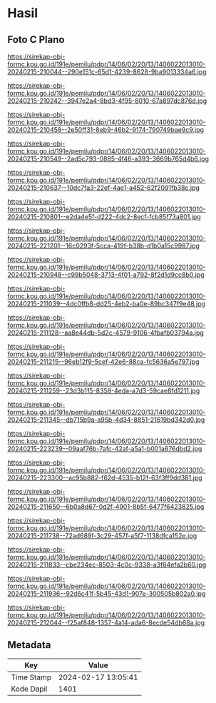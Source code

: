 # Hasil

## Foto C Plano

https://sirekap-obj-formc.kpu.go.id/191e/pemilu/pdpr/14/06/02/20/13/1406022013010-20240215-210044--290e151c-65d1-4239-8628-9ba9013334a6.jpg

https://sirekap-obj-formc.kpu.go.id/191e/pemilu/pdpr/14/06/02/20/13/1406022013010-20240215-210242--3947e2a4-8bd3-4f95-8010-67a897dc876d.jpg

https://sirekap-obj-formc.kpu.go.id/191e/pemilu/pdpr/14/06/02/20/13/1406022013010-20240215-210458--2e50ff31-8eb9-46b2-9174-790749bae9c9.jpg

https://sirekap-obj-formc.kpu.go.id/191e/pemilu/pdpr/14/06/02/20/13/1406022013010-20240215-210549--2ad5c793-0885-4f46-a393-3669b765d4b6.jpg

https://sirekap-obj-formc.kpu.go.id/191e/pemilu/pdpr/14/06/02/20/13/1406022013010-20240215-210637--10dc7fa3-22ef-4ae1-a452-62f2091fb38c.jpg

https://sirekap-obj-formc.kpu.go.id/191e/pemilu/pdpr/14/06/02/20/13/1406022013010-20240215-210801--e2da4e5f-d222-4dc2-8ecf-fcb85f73a801.jpg

https://sirekap-obj-formc.kpu.go.id/191e/pemilu/pdpr/14/06/02/20/13/1406022013010-20240215-221201--16c0293f-5cca-419f-b38b-d1b0a15c9987.jpg

https://sirekap-obj-formc.kpu.go.id/191e/pemilu/pdpr/14/06/02/20/13/1406022013010-20240215-210948--c99b5048-3713-4f01-a792-8f2d1d9cc8b0.jpg

https://sirekap-obj-formc.kpu.go.id/191e/pemilu/pdpr/14/06/02/20/13/1406022013010-20240215-211039--4dc0ffb8-dd25-4eb2-ba0e-89bc347f9e48.jpg

https://sirekap-obj-formc.kpu.go.id/191e/pemilu/pdpr/14/06/02/20/13/1406022013010-20240215-211128--aa8e44db-5d2c-4579-9106-4fbafb03794a.jpg

https://sirekap-obj-formc.kpu.go.id/191e/pemilu/pdpr/14/06/02/20/13/1406022013010-20240215-211215--96eb12f9-5cef-42e6-88ca-fc5636a5e797.jpg

https://sirekap-obj-formc.kpu.go.id/191e/pemilu/pdpr/14/06/02/20/13/1406022013010-20240215-211259--23d3b115-8358-4eda-a7d3-59cae8fd1211.jpg

https://sirekap-obj-formc.kpu.go.id/191e/pemilu/pdpr/14/06/02/20/13/1406022013010-20240215-211345--db715b9a-a95b-4d34-8851-21619bd342d0.jpg

https://sirekap-obj-formc.kpu.go.id/191e/pemilu/pdpr/14/06/02/20/13/1406022013010-20240215-223239--09aaf76b-7afc-42af-a5a1-b001a676dbd2.jpg

https://sirekap-obj-formc.kpu.go.id/191e/pemilu/pdpr/14/06/02/20/13/1406022013010-20240215-223300--ac95b882-f62d-4535-b12f-63f3ff9dd381.jpg

https://sirekap-obj-formc.kpu.go.id/191e/pemilu/pdpr/14/06/02/20/13/1406022013010-20240215-211650--6b0a8d67-0d2f-4901-8b5f-6477f6423825.jpg

https://sirekap-obj-formc.kpu.go.id/191e/pemilu/pdpr/14/06/02/20/13/1406022013010-20240215-211738--72ad689f-3c29-457f-a5f7-1138dfca152e.jpg

https://sirekap-obj-formc.kpu.go.id/191e/pemilu/pdpr/14/06/02/20/13/1406022013010-20240215-211833--cbe234ec-8503-4c0c-9338-a3f64efa2b60.jpg

https://sirekap-obj-formc.kpu.go.id/191e/pemilu/pdpr/14/06/02/20/13/1406022013010-20240215-211936--92d6c41f-5b45-43d1-907e-300505b802a0.jpg

https://sirekap-obj-formc.kpu.go.id/191e/pemilu/pdpr/14/06/02/20/13/1406022013010-20240215-212044--f25af848-1357-4a14-ada6-8ecde54db68a.jpg


## Metadata

| Key        | Value               |
| ---------- | ------------------- |
| Time Stamp | 2024-02-17 13:05:41 |
| Kode Dapil | 1401                |



